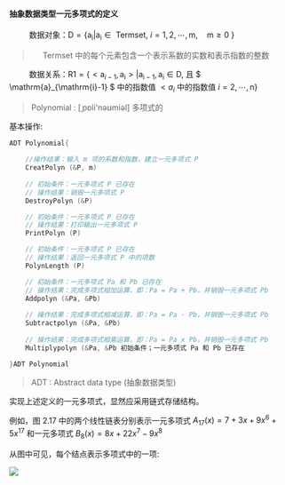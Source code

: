 
#### 抽象数据类型一元多项式的定义

$\qquad$ 数据对象：$\mathrm{D}=\left\{\mathrm{a}_{\mathrm{i}} | \mathrm{a}_{\mathrm{i}} \in \text { Termset, } i=1,2, \cdots, \mathrm{m}, \quad \mathrm{m} \geqslant 0\right.$   }

> $\quad$ Termset 中的每个元素包含一个表示系数的实数和表示指数的整数

$\qquad$ 数据关系：$\mathrm{R} 1= \{<\mathrm{a}_{i - 1}, \mathrm{a}_{\mathrm{i}}>| \mathrm{a}_{\mathrm{i}-1}, \mathrm{a}_{\mathrm{i}} \in \mathrm{D},$ 且 $ \mathrm{a}_{\mathrm{i}-1} $ 中的指数值 $< a_i$ 中的指数值 $i=2, \cdots, \mathrm{n}\}$

> Polynomial : [ˌpɒli'nəʊmiəl] 多项式的

基本操作:

```cpp
ADT Polynomial{
    
    //操作结果：输入 m 项的系数和指数，建立一元多项式 P
    CreatPolyn (&P, m)
    
    // 初始条件：一元多项式 P 已存在
    // 操作结果：销毁一元多项式 P
    DestroyPolyn (&P)

    // 初始条件：一元多项式 P 已存在
    // 操作结果：打印输出一元多项式 P
    PrintPolyn (P)

    // 初始条件：一元多项式 P 已存在
    // 操作结果：返回一元多项式 P 中的项数
    PolynLength (P)

    // 初始条件：一元多项式 Pa 和 Pb 已存在
    // 操作结果：完成多项式相加运算，即：Pa = Pa + Pb，并销毁一元多项式 Pb
    Addpolyn (&Pa, &Pb)
    
    // 操作结果：完成多项式相减运算，即：Pa = Pa - Pb，并销毁一元多项式 Pb
    Subtractpolyn (&Pa, &Pb)
      
    // 操作结果：完成多项式相乘运算，即：Pa = Pa x Pb，并销毁一元多项式 Pb
    Multiplypolyn (&Pa, &Pb 初始条件；一元多项式 Pa 和 Pb 已存在

}ADT Polynomial
```

> ADT : Abstract data type (抽象数据类型)

实现上述定义的一元多项式，显然应采用链式存储结构。

例如，图 2.17 中的两个线性链表分别表示一元多项式 $A_{17}(x) = 7 + 3x + 9 x^6 + 5x^{17}$ 和一元多项式 $B_8(x) = 8x + 22 x^7 - 9x^8$

从图中可见，每个结点表示多项式中的一项:

![](https://gitee.com/mayundaze/img_bed/raw/master/20200610160030.png)
